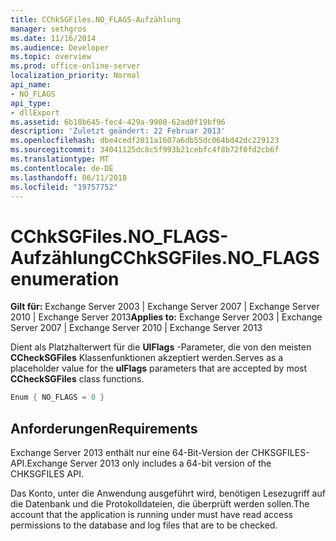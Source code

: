 ```yaml
---
title: CChkSGFiles.NO_FLAGS-Aufzählung
manager: sethgros
ms.date: 11/16/2014
ms.audience: Developer
ms.topic: overview
ms.prod: office-online-server
localization_priority: Normal
api_name:
- NO_FLAGS
api_type:
- dllExport
ms.assetid: 6b18b645-fec4-429a-9900-62ad0f19bf96
description: 'Zuletzt geändert: 22 Februar 2013'
ms.openlocfilehash: dbe4cedf2011a1607a6db55dc064bd42dc229123
ms.sourcegitcommit: 34041125dc8c5f993b21cebfc4f8b72f0fd2cb6f
ms.translationtype: MT
ms.contentlocale: de-DE
ms.lasthandoff: 06/11/2018
ms.locfileid: "19757752"
---
```

# <a name="cchksgfilesnoflags-enumeration"></a><span data-ttu-id="3e40c-103">CChkSGFiles.NO_FLAGS-Aufzählung</span><span class="sxs-lookup"><span data-stu-id="3e40c-103">CChkSGFiles.NO_FLAGS enumeration</span></span>

<span data-ttu-id="3e40c-104">**Gilt für:** Exchange Server 2003 | Exchange Server 2007 | Exchange Server 2010 | Exchange Server 2013</span><span class="sxs-lookup"><span data-stu-id="3e40c-104">**Applies to:** Exchange Server 2003 | Exchange Server 2007 | Exchange Server 2010 | Exchange Server 2013</span></span>
  
<span data-ttu-id="3e40c-105">Dient als Platzhalterwert für die **UlFlags** -Parameter, die von den meisten **CCheckSGFiles** Klassenfunktionen akzeptiert werden.</span><span class="sxs-lookup"><span data-stu-id="3e40c-105">Serves as a placeholder value for the **ulFlags** parameters that are accepted by most **CCheckSGFiles** class functions.</span></span> 
  
```cs
Enum { NO_FLAGS = 0 }

```

## <a name="requirements"></a><span data-ttu-id="3e40c-106">Anforderungen</span><span class="sxs-lookup"><span data-stu-id="3e40c-106">Requirements</span></span>

<span data-ttu-id="3e40c-107">Exchange Server 2013 enthält nur eine 64-Bit-Version der CHKSGFILES-API.</span><span class="sxs-lookup"><span data-stu-id="3e40c-107">Exchange Server 2013 only includes a 64-bit version of the CHKSGFILES API.</span></span>
  
<span data-ttu-id="3e40c-108">Das Konto, unter die Anwendung ausgeführt wird, benötigen Lesezugriff auf die Datenbank und die Protokolldateien, die überprüft werden sollen.</span><span class="sxs-lookup"><span data-stu-id="3e40c-108">The account that the application is running under must have read access permissions to the database and log files that are to be checked.</span></span>
  

